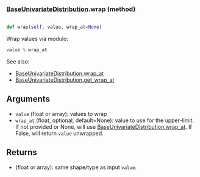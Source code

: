 ### [BaseUnivariateDistribution](BaseUnivariateDistribution.md).wrap (method)


```py

def wrap(self, value, wrap_at=None)

```



Wrap values via modulo:

```py
value % wrap_at
```

See also:

* [BaseUnivariateDistribution.wrap_at](BaseUnivariateDistribution.wrap_at.md)
* [BaseUnivariateDistribution.get_wrap_at](BaseUnivariateDistribution.get_wrap_at.md)

Arguments
------------
* `value` (float or array): values to wrap
* `wrap_at` (float, optional, default=None): value to use for the upper-limit.
    If not provided or None, will use [BaseUnivariateDistribution.wrap_at](BaseUnivariateDistribution.wrap_at.md).  If False,
    will return `value` unwrapped.

Returns
----------
* (float or array): same shape/type as input `value`.

